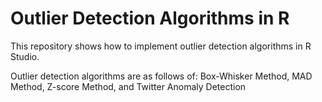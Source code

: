 # Outlier Detection Algorithms in R 

This repository shows how to implement outlier detection algorithms in R Studio.

Outlier detection algorithms are as follows of: Box-Whisker Method,
                                                MAD Method,
                                                Z-score Method, and 
                                                Twitter Anomaly Detection
